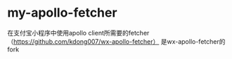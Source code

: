 # my-apollo-fetcher

在支付宝小程序中使用apollo client所需要的fetcher （https://github.com/kdong007/wx-apollo-fetcher）
是wx-apollo-fetcher的fork




